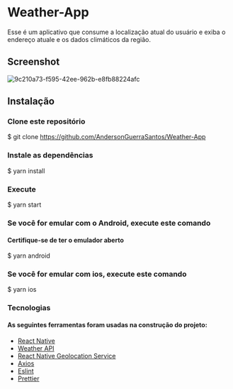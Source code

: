 # Weather-App

Esse é um aplicativo que consume a localização atual do usuário e exiba o endereço atuale e os dados climáticos da região.

## Screenshot 
![9c210a73-f595-42ee-962b-e8fb88224afc](https://user-images.githubusercontent.com/66681571/161437276-192b4dc7-2c93-4059-aee0-ae624019e87a.jpg)

## Instalação 

### Clone este repositório
$ git clone https://github.com/AndersonGuerraSantos/Weather-App

###  Instale as dependências
$ yarn install

###  Execute
$ yarn start

###  Se você for emular com o Android, execute este comando
#### Certifique-se de ter o emulador aberto
$ yarn android

### Se você for emular com ios, execute este comando
$ yarn ios

### Tecnologias
#### As seguintes ferramentas foram usadas na construção do projeto:

- [React Native](https://reactnative.dev/)
- [Weather API](https://openweathermap.org/api)
- [React Native Geolocation Service](https://github.com/Agontuk/react-native-geolocation-service)
- [Axios](https://github.com/axios/axios)
- [Eslint](https://eslint.org/)
- [Prettier](https://prettier.io/)

